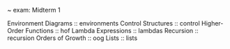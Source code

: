 ~ exam: Midterm 1

<topic>Environment Diagrams :: environments</topic>
<topic>Control Structures :: control</topic>
<topic>Higher-Order Functions :: hof</topic>
<topic>Lambda Expressions :: lambdas</topic>
<topic>Recursion :: recursion</topic>
<topic>Orders of Growth :: oog</topic>
<topic>Lists :: lists</topic>

